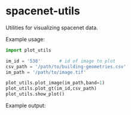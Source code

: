 # spacenet-utils
Utilities for visualizing spacenet data.

Example usage:

```python
import plot_utils

im_id = '538'       # id of image to plot
csv_path = '/path/to/building-geometries.csv'
im_path = '/path/to/image.tif'

plot_utils.plot_image(im_path,band=1)
plot_utils.plot_gt(im_id,csv_path)
plot_utils.show_plot()
```

Example output:
